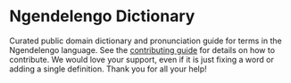
# Ngendelengo Dictionary

Curated public domain dictionary and pronunciation guide for terms in the Ngendelengo language. See the [contributing guide](https://github.com/drumworkteam/term/blob/make/.github/contributing.md) for details on how to contribute. We would love your support, even if it is just fixing a word or adding a single definition. Thank you for all your help!